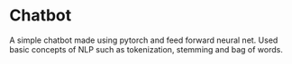 # Chatbot
A simple chatbot made using pytorch and feed forward neural net. Used basic concepts of NLP such as tokenization, stemming and bag of words.

